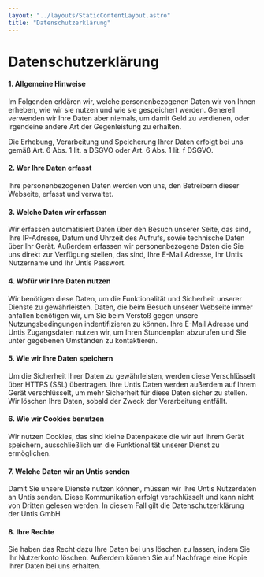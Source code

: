 ```yaml
---
layout: "../layouts/StaticContentLayout.astro"
title: "Datenschutzerklärung"
---
```


# Datenschutzerklärung

#### 1. Allgemeine Hinweise

Im Folgenden erklären wir, welche personenbezogenen Daten wir von Ihnen erheben, wie wir sie nutzen und wie sie gespeichert werden.
Generell verwenden wir Ihre Daten aber niemals, um damit Geld zu verdienen, oder irgendeine andere Art der Gegenleistung zu erhalten.

Die Erhebung, Verarbeitung und Speicherung Ihrer Daten erfolgt bei uns gemäß Art. 6 Abs. 1 lit. a DSGVO oder Art. 6 Abs. 1 lit. f DSGVO.

#### 2. Wer Ihre Daten erfasst

Ihre personenbezogenen Daten werden von uns, den Betreibern dieser Webseite, erfasst und verwaltet.

#### 3. Welche Daten wir erfassen

Wir erfassen automatisiert Daten über den Besuch unserer Seite, das sind, Ihre IP-Adresse, Datum und Uhrzeit des Aufrufs, sowie technische Daten über Ihr Gerät.
Außerdem erfassen wir personenbezogene Daten die Sie uns direkt zur Verfügung stellen, das sind, Ihre E-Mail Adresse, Ihr Untis Nutzername und Ihr Untis Passwort.

#### 4. Wofür wir Ihre Daten nutzen

Wir benötigen diese Daten, um die Funktionalität und Sicherheit unserer Dienste zu gewährleisten. Daten, die beim Besuch unserer Webseite immer anfallen benötigen wir, um Sie beim Verstoß gegen unsere Nutzungsbedingungen indentifizieren zu können. Ihre E-Mail Adresse und Untis Zugangsdaten nutzen wir, um Ihren Stundenplan abzurufen und Sie unter gegebenen Umständen zu kontaktieren.

#### 5. Wie wir Ihre Daten speichern

Um die Sicherheit Ihrer Daten zu gewährleisten, werden diese Verschlüsselt über HTTPS (SSL) übertragen. Ihre Untis Daten werden außerdem auf Ihrem Gerät verschlüsselt, um mehr Sicherheit für diese Daten sicher zu stellen. Wir löschen Ihre Daten, sobald der Zweck der Verarbeitung entfällt.

#### 6. Wie wir Cookies benutzen

Wir nutzen Cookies, das sind kleine Datenpakete die wir auf Ihrem Gerät speichern, ausschließlich um die Funktionalität unserer Dienst zu ermöglichen.

#### 7. Welche Daten wir an Untis senden

Damit Sie unsere Dienste nutzen können, müssen wir Ihre Untis Nutzerdaten an Untis senden. Diese Kommunikation erfolgt verschlüsselt und kann nicht von Dritten gelesen werden.
In diesem Fall gilt die Datenschutzerklärung der Untis GmbH

#### 8. Ihre Rechte

Sie haben das Recht dazu Ihre Daten bei uns löschen zu lassen, indem Sie Ihr Nutzerkonto löschen. Außerdem können Sie auf Nachfrage eine Kopie Ihrer Daten bei uns erhalten.
